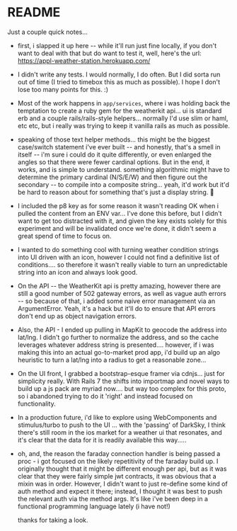 # README


Just a couple quick notes...

* first, i slapped it up here -- while it'll run just fine locally, if you
  don't want to deal with that but do want to test it, well, here's the url:
  https://appl-weather-station.herokuapp.com/

* I didn't write any tests. I would normally, I do often. But I did sorta run
  out of time (I tried to timebox this as much as possible). I hope I don't
  lose too many points for this. :)

* Most of the work happens in `app/services`, where i was holding back the
  temptation to create a ruby gem for the weatherkit api... ui is standard erb
  and a couple rails/rails-style helpers... normally I'd use slim or haml, etc
  etc, but i really was trying to keep it vanilla rails as much as possible.

* speaking of those text helper methods... this might be the biggest
  case/switch statement i've ever built -- and honestly, that's a smell in
  itself -- i'm sure i could do it quite differently, or even enlarged the
  angles so that there were fewer cardinal options. But in the end, it works,
  and is simple to understand. something algorithmic might have to determine
  the primary cardinal (N/S/E/W) and then figure out the secondary -- to
  compile into a composite string... yeah, it'd work but it'd be hard to
  reason about for something that's just a display string. :shrug:

* I included the p8 key as for some reason it wasn't reading OK when i pulled
  the content from an ENV var... I've done this before, but I didn't want to
  get too distracted with it, and given the key exists solely for this
  experiment and will be invalidated once we're done, it didn't seem a great
  spend of time to focus on.

* I wanted to do something cool with turning weather condition strings into
  UI driven with an icon, however I could not find a definitive list of
  conditions.... so therefore it wasn't really viable to turn an unpredictable
  string into an icon and always look good.

* On the API -- the WeatherKit api is pretty amazing, however there are still
  a good number of 502 gateway errors, as well as vague auth errors -- so
  because of that, i added some naive error management via an ArgumentError.
  Yeah, it's a hack but it'll do to ensure that API errors don't end up as
  object navigation errors.

* Also, the API - I ended up pulling in MapKit to geocode the address into
  lat/lng. I didn't go further to normalize the address, and so the cache
  leverages whatever address string is presented.... however, if i was making
  this into an actual go-to-market prod app, i'd build up an algo heuristic to
  turn a lat/lng into a radius to get a reasonable zone...

* On the UI front, I grabbed a bootstrap-esque framer via cdnjs... just for
  simplicity really. With Rails 7 the shifts into importmap and novel ways to
  build up a js pack are myriad now.... but way too complex for this proto, so
  i abandoned trying to do it 'right' and instead focused on functionality.

* In a production future, i'd like to explore using WebComponents and
  stimulus/turbo to push to the UI ... with the 'passing' of DarkSky, I think
  there's still room in the ios market for a weather ui that resonates, and
  it's clear that the data for it is readily available this way.....

* oh, and, the reason the faraday connection handler is being passed a proc -
  i got focused on the likely repetitivity of the faraday build up. I
  originally thought that it might be different enough per api, but as it was
  clear that they were fairly simple jwt contracts, it was obvious that a
  mixin was in order. However, I didn't want to just re-define some kind of
  auth method and expect it there; instead, I thought it was best to push the
  relevant auth via the method args. It's like i've been deep in a functional
  programming language lately (i have not!)

  thanks for taking a look.
